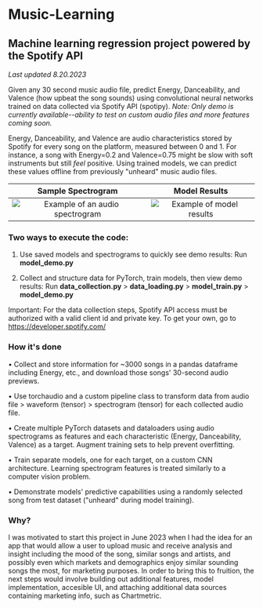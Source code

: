 # Music-Learning
## Machine learning regression project powered by the Spotify API

*Last updated 8.20.2023*

Given any 30 second music audio file, predict Energy, Danceability, and Valence (how upbeat the song sounds) using convolutional neural networks trained on data collected via Spotify API (spotipy). *Note: Only demo is currently available--ability to test on custom audio files and more features coming soon.*

Energy, Danceability, and Valence are audio characteristics stored by Spotify for every song on the platform, measured between 0 and 1. For instance, a song with Energy=0.2 and Valence=0.75 might be slow with soft instruments but still *feel* positive. Using trained models, we can predict these values offline from previously "unheard" music audio files.

Sample Spectrogram             |  Model Results
:-------------------------:|:-------------------------:
![Example of an audio spectrogram](https://i.ibb.co/HNqwGjJ/dont-be-shy-spec-demo.png)  |  ![Example of model results](https://i.ibb.co/HHFq0b9/dont-be-shy-demo.png)

### Two ways to execute the code:
1. Use saved models and spectrograms to quickly see demo results: 
   Run **model_demo.py**

2. Collect and structure data for PyTorch, train models, then view demo results:
   Run **data_collection.py** > **data_loading.py** > **model_train.py** > **model_demo.py**

Important: For the data collection steps, Spotify API access must be authorized with a valid client id and private key. To get your own, go to https://developer.spotify.com/

### How it's done
• Collect and store information for ~3000 songs in a pandas dataframe including Energy, etc., and download those songs' 30-second audio previews.

• Use torchaudio and a custom pipeline class to transform data from audio file > waveform (tensor) > spectrogram (tensor) for each collected audio file.

• Create multiple PyTorch datasets and dataloaders using audio spectrograms as features and each characteristic (Energy, Danceability, Valence) as a target. Augment training sets to help prevent overfitting. 

• Train separate models, one for each target, on a custom CNN architecture. Learning spectrogram features is treated similarly to a computer vision problem.

• Demonstrate models' predictive capabilities using a randomly selected song from test dataset ("unheard" during model training).

### Why?
I was motivated to start this project in June 2023 when I had the idea for an app that would allow a user to upload music and receive analysis and insight including the mood of the song, similar songs and artists, and possibly even which markets and demographics enjoy similar sounding songs the most, for marketing purposes. In order to bring this to fruition, the next steps would involve building out additional features, model implementation, accesible UI, and attaching additional data sources containing marketing info, such as Chartmetric.
